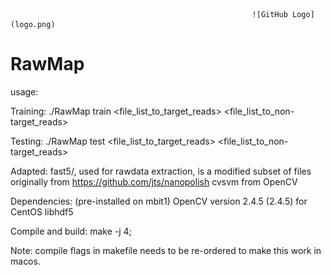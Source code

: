                                                           ![GitHub Logo](logo.png)


# RawMap
usage:

Training:
./RawMap train <file_list_to_target_reads> <file_list_to_non-target_reads>

Testing:
./RawMap test <file_list_to_target_reads> <file_list_to_non-target_reads>

Adapted:
fast5/, used for rawdata extraction, is a modified subset of  files originally from https://github.com/jts/nanopolish
cvsvm from OpenCV

Dependencies: (pre-installed on mbit1)
OpenCV version 2.4.5 (2.4.5) for CentOS
libhdf5


Compile and build:
make -j 4;

Note: compile flags in makefile needs to be re-ordered to make this work in macos.
